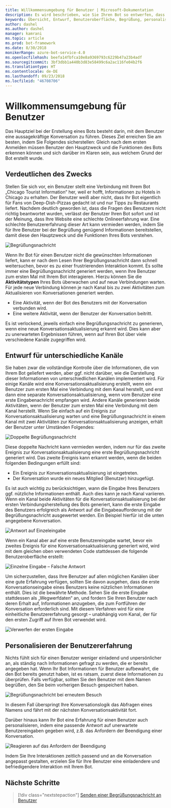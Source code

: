 ```yaml
---
title: Willkommensumgebung für Benutzer | Microsoft-Dokumentation
description: Es wird beschrieben, wie Sie Ihren Bot so entwerfen, dass eine einladende Benutzerumgebung geschaffen wird.
keywords: Übersicht, Entwurf, Benutzeroberfläche, Begrüßung, personalisierte Benutzeroberfläche
author: dashel
ms.author: dashel
manager: kamrani
ms.topic: article
ms.prod: bot-framework
ms.date: 8/30/2018
monikerRange: azure-bot-service-4.0
ms.openlocfilehash: beefa14fbfca10e8a9369793c6229b47a23b4adf
ms.sourcegitcommit: 3bf3dbb1a440b3d83e58499c6a2ac116fe04b2f6
ms.translationtype: HT
ms.contentlocale: de-DE
ms.lasthandoff: 09/23/2018
ms.locfileid: "46708706"
---
```

# <a name="welcoming-the-user"></a>Willkommensumgebung für Benutzer

Das Hauptziel bei der Erstellung eines Bots besteht darin, mit dem Benutzer eine aussagekräftige Konversation zu führen. Dieses Ziel erreichen Sie am besten, indem Sie Folgendes sicherstellen: Gleich nach dem ersten Anmelden müssen Benutzer den Hauptzweck und die Funktionen des Bots erkennen können und sich darüber im Klaren sein, aus welchem Grund der Bot erstellt wurde.

## <a name="show-your-purpose"></a>Verdeutlichen des Zwecks

Stellen Sie sich vor, ein Benutzer stellt eine Verbindung mit Ihrem Bot „Chicago Tourist Information“ her, weil er hofft, Informationen zu Hotels in Chicago zu erhalten. Der Benutzer weiß aber nicht, dass Ihr Bot eigentlich für Fans von Deep-Dish-Pizzas gedacht ist und nur Tipps zu Restaurants liefert. Nachdem deutlich geworden ist, dass die Fragen des Benutzers nicht richtig beantwortet wurden, verlässt der Benutzer Ihren Bot sofort und ist der Meinung, dass Ihre Website eine schlechte Onlineerfahrung war. Eine schlechte Benutzererfahrung dieser Art kann vermieden werden, indem Sie für Ihre Benutzer bei der Begrüßung genügend Informationen bereitstellen, damit diese den Hauptzweck und die Funktionen Ihres Bots verstehen. 

![Begrüßungsnachricht](./media/welcome_message.png)

Wenn Ihr Bot für einen Benutzer nicht die gewünschten Informationen liefert, kann er nach dem Lesen Ihrer Begrüßungsnachricht dann schnell weitersuchen, bevor es zu einer frustrierenden Interaktion kommt.
Es sollte immer eine Begrüßungsnachricht generiert werden, wenn Ihre Benutzer zum ersten Mal mit Ihrem Bot interagieren. Hierzu können Sie die **Aktivitätstypen** Ihres Bots überwachen und auf neue Verbindungen warten. Für jede neue Verbindung können je nach Kanal bis zu zwei Aktivitäten zum Aktualisieren von Konversationen generiert werden.

- Eine Aktivität, wenn der Bot des Benutzers mit der Konversation verbunden wird.
- Eine weitere Aktivität, wenn der Benutzer der Konversation beitritt.

Es ist verlockend, jeweils einfach eine Begrüßungsnachricht zu generieren, wenn eine neue Konversationsaktualisierung erkannt wird. Dies kann aber zu unerwarteten Ergebnissen führen, wenn auf Ihren Bot über viele verschiedene Kanäle zugegriffen wird.

## <a name="design-for-different-channels"></a>Entwurf für unterschiedliche Kanäle

Sie haben zwar die vollständige Kontrolle über die Informationen, die von Ihrem Bot geliefert werden, aber ggf. nicht darüber, wie die Darstellung dieser Informationen von unterschiedlichen Kanälen implementiert wird. Für einige Kanäle wird eine Konversationsaktualisierung erstellt, wenn ein Benutzer zum ersten Mal eine Verbindung mit dem Kanal herstellt, und erst dann eine separate Konversationsaktualisierung, wenn vom Benutzer eine erste Eingabenachricht empfangen wird. Andere Kanäle generieren beide Aktivitäten, wenn der Benutzer zum ersten Mal eine Verbindung mit dem Kanal herstellt. Wenn Sie einfach auf ein Ereignis zur Konversationsaktualisierung warten und eine Begrüßungsnachricht in einem Kanal mit zwei Aktivitäten zur Konversationsaktualisierung anzeigen, erhält der Benutzer unter Umständen Folgendes:

![Doppelte Begrüßungsnachricht](./media/double_welcome_message.png)

Diese doppelte Nachricht kann vermieden werden, indem nur für das zweite Ereignis zur Konversationsaktualisierung eine erste Begrüßungsnachricht generiert wird. Das zweite Ereignis kann erkannt werden, wenn die beiden folgenden Bedingungen erfüllt sind:
- Ein Ereignis zur Konversationsaktualisierung ist eingetreten.
- Der Konversation wurde ein neues Mitglied (Benutzer) hinzugefügt.

Es ist auch wichtig zu berücksichtigen, wann die Eingabe Ihres Benutzers ggf. nützliche Informationen enthält. Auch dies kann je nach Kanal variieren. Wenn ein Kanal beide Aktivitäten für die Konversationsaktualisierung bei der ersten Verbindungsherstellung des Bots generiert, kann die erste Eingabe des Benutzers erfolgreich als Antwort auf die Eingabeaufforderung mit der Begrüßungsnachricht ausgewertet werden. Ein Beispiel hierfür ist die unten angegebene Konversation.

![Antwort auf Einzeleingabe](./media/single_input_response.png)

Wenn ein Kanal aber auf eine erste Benutzereingabe wartet, bevor ein zweites Ereignis für eine Konversationsaktualisierung generiert wird, wird mit dem gleichen oben verwendeten Code stattdessen die folgende Benutzeroberfläche erstellt:

![Einzelne Eingabe – Falsche Antwort](./media/single_input_wrong_response.png)

Um sicherzustellen, dass Ihre Benutzer auf allen möglichen Kanälen über eine gute Erfahrung verfügen, sollten Sie davon ausgehen, dass die erste Konversationseingabe eines Benutzers keine nützlichen Informationen enthält. Dies ist die bewährte Methode. Sehen Sie die erste Eingabe stattdessen als „Wegwerfdaten“ an, und fordern Sie Ihren Benutzer nach deren Erhalt auf, Informationen anzugeben, die zum Fortführen der Konversation erforderlich sind. Mit diesem Verfahren wird für eine einheitliche Benutzererfahrung gesorgt – unabhängig vom Kanal, der für den ersten Zugriff auf Ihren Bot verwendet wird.

![Verwerfen der ersten Eingabe](./media/no_first_input_response.png)

## <a name="personalize-the-user-experience"></a>Personalisieren der Benutzererfahrung

Nichts fühlt sich für einen Benutzer weniger einladend und unpersönlicher an, als ständig nach Informationen gefragt zu werden, die er bereits angegeben hat. Wenn Ihr Bot Informationen für Benutzer aufbewahrt, die den Bot bereits genutzt haben, ist es ratsam, zuerst diese Informationen zu überprüfen. Falls verfügbar, sollten Sie den Benutzer mit dem Namen begrüßen, den Sie beim vorherigen Besuch gespeichert haben. 

![Begrüßungsnachricht bei erneutem Besuch](./media/welcome_back.png)

In diesem Fall überspringt Ihre Konversationslogik das Abfragen eines Namens und fährt mit der nächsten Konversationsaktivität fort.

Darüber hinaus kann Ihr Bot eine Erfahrung für einen Benutzer auch personalisieren, indem eine passende Antwort auf unerwartete Benutzereingaben gegeben wird, z.B. das Anfordern der Beendigung einer Konversation.

![Reagieren auf das Anfordern der Beendigung](./media/respond_to_exit.png)

Indem Sie Ihre Interaktionen zeitlich passend und an die Konversation angepasst gestalten, erzielen Sie für Ihre Benutzer eine einladendere und befriedigendere Interaktion mit Ihrem Bot.

## <a name="next-steps"></a>Nächste Schritte
> [!div class="nextstepaction"]
> [Senden einer Begrüßungsnachricht an Benutzer](bot-builder-send-welcome-message.md)
